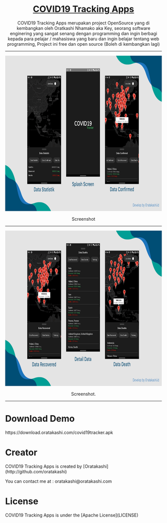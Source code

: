 <p align="center">
  <a href="#">
		<h1 align="center">COVID19 Tracking Apps</h1>
  </a>
</p>
<p align="center">
  COVID19 Tracking Apps merupakan project OpenSource yang di kembangkan oleh Oratkashi Nhamako aka Key, seorang software enginering yang sangat senang dengan programming dan ingin berbagi kepada para pelajar / mahasiswa yang baru dan ingin belajar tentang web programming, Project ini free dan open source (Boleh di kembangkan lagi)
</p>
<span align="center">
 <hr>
 <p align="center"><img src="ss/SS1.jpg" alt="COVID19 Tracking Apps SS" width="850" height="500"></p>
 <p align="center">Screenshot</p>
 <hr>
  <p align="center"><img src="ss/SS2.jpg" alt="COVID19 Tracking Apps SS" width="850" height="500"></p>
 <p align="center">Screenshot.</p>
 <hr>
 </span>
 <h1>Download Demo</h1>
 https://download.oratakashi.com/covid19tracker.apk
 <br>
 <h1>Creator</h1>
 <p>COVID19 Tracking Apps is created by [Oratakashi](http://github.com/oratakashi)</p>
 <p>You can contact me at : oratakashi@oratakashi.com</p>
 <h1>License</h1>
 <p>COVID19 Tracking Apps is under the [Apache License](LICENSE)</p>
